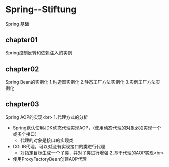 # Spring--Stiftung
Spring 基础
## chapter01
Spring控制反转和依赖注入的实例
## chapter02
Spring Bean的实例化
1.构造器实例化
2.静态工厂方法实例化
3.实例工厂方法实例化
## chapter03
Spring AOP的实现\<br>
1.代理方式的分析
* Spring默认使用JDK动态代理实现AOP，（使用动态代理的对象必须实现一个或多个接口）
  * 代理的对象是接口的实现类
* CGLIB代理，可以对没有实现接口的类进行代理
  * 对指定目标生成一个子类，并对子类进行增强
2.基于代理的AOP实现\<br>
* 使用ProxyFactoryBean创建AOP代理
